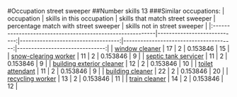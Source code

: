 #Occupation street sweeper
##Number skills 13
###Similar occupations:
| occupation                                                |   skills in this occupation |   skills that match street sweeper |   percentage match with street sweeper |   skills not in street sweeper |
|:----------------------------------------------------------|----------------------------:|-----------------------------------:|---------------------------------------:|-------------------------------:|
| [window cleaner](window_cleaner.md)                       |                          17 |                                  2 |                               0.153846 |                             15 |
| [snow-clearing worker](snow-clearing_worker.md)           |                          11 |                                  2 |                               0.153846 |                              9 |
| [septic tank servicer](septic_tank_servicer.md)           |                          11 |                                  2 |                               0.153846 |                              9 |
| [building exterior cleaner](building_exterior_cleaner.md) |                          12 |                                  2 |                               0.153846 |                             10 |
| [toilet attendant](toilet_attendant.md)                   |                          11 |                                  2 |                               0.153846 |                              9 |
| [building cleaner](building_cleaner.md)                   |                          22 |                                  2 |                               0.153846 |                             20 |
| [recycling worker](recycling_worker.md)                   |                          13 |                                  2 |                               0.153846 |                             11 |
| [train cleaner](train_cleaner.md)                         |                          14 |                                  2 |                               0.153846 |                             12 |
